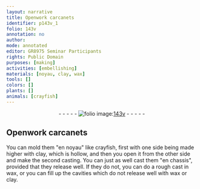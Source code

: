 ```yaml
---
layout: narrative
title: Openwork carcanets
identifier: p143v_1
folio: 143v
annotation: no
author:
mode: annotated
editor: GR8975 Seminar Participants
rights: Public Domain
purposes: [making]
activities: [embellishing]
materials: [noyau, clay, wax]
tools: []
colors: []
plants: []
animals: [crayfish]
---
```


 <div class="folio" align="center">- - - - - <a href="http://gallica.bnf.fr/ark:/12148/btv1b10500001g/f292.image" target="_blank"><img src="https://cu-mkp.github.io/GR8975-edition/assets/photo-icon.png" alt="folio image: " style="display:inline-block; margin-bottom:-3px;"/>143v</a> - - - - - </div> 

## Openwork carcanets 

  <span class="activity"></span> 
 You can mold them "en <span class="material">noyau</span>" like <span class="animal">crayfish</span>, first with one side being made higher with <span class="material">clay</span>, which is hollow, and then you open it from the other side and make the second casting. You can just as well cast them "en chassis", provided that they release well. If they do not, you can do a rough cast in <span class="material">wax</span>, or you can fill up the cavities which do not release well with <span class="material">wax</span> or <span class="material">clay</span>. 
 